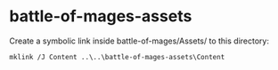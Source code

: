 # battle-of-mages-assets
Create a symbolic link inside battle-of-mages/Assets/ to this directory:

	mklink /J Content ..\..\battle-of-mages-assets\Content
